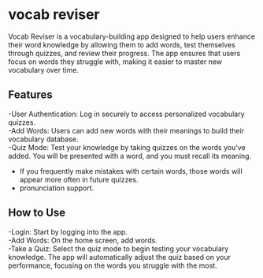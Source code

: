 # vocab reviser

Vocab Reviser is a vocabulary-building app designed to help users enhance their word knowledge by allowing them to add words, test themselves through quizzes, and review their progress. The app ensures that users focus on words they struggle with, making it easier to master new vocabulary over time.

## Features

-User Authentication: Log in securely to access personalized vocabulary quizzes. <br>
-Add Words: Users can add new words with their meanings to build their vocabulary database. <br>
-Quiz Mode: Test your knowledge by taking quizzes on the words you've added. You will be presented with a word, and you must recall its meaning. <br>
- If you frequently make mistakes with certain words, those words will appear more often in future quizzes. <br>
- pronunciation support. 

## How to Use

-Login: Start by logging into the app. <br>
-Add Words: On the home screen, add words. <br>
-Take a Quiz: Select the quiz mode to begin testing your vocabulary knowledge. The app will automatically adjust the quiz based on your performance, focusing on the words you struggle with the most.

